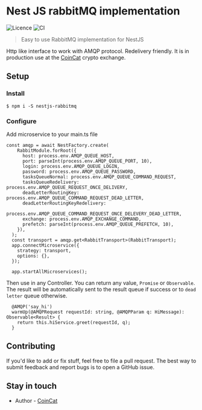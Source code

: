 # Nest JS rabbitMQ implementation

![Licence](https://img.shields.io/npm/l/@nestjs/core.svg) 
![CI](https://github.com/coincatex/nestjs-rabbitmq/workflows/CI/badge.svg) 

> Easy to use RabbitMQ implementation for NestJS

Http like interface to work with AMQP protocol. Redelivery friendly. It is in production use at the [CoinCat](https://coincat.in) crypto exchange.

## Setup

### Install
```
$ npm i -S nestjs-rabbitmq
```

### Configure

Add microservice to your main.ts file
```
const amqp = await NestFactory.create(
    RabbitModule.forRoot({
      host: process.env.AMQP_QUEUE_HOST,
      port: parseInt(process.env.AMQP_QUEUE_PORT, 10),
      login: process.env.AMQP_QUEUE_LOGIN,
      password: process.env.AMQP_QUEUE_PASSWORD,
      tasksQueueNormal: process.env.AMQP_QUEUE_COMMAND_REQUEST,
      tasksQueueRedelivery: process.env.AMQP_QUEUE_REQUEST_ONCE_DELIVERY,
      deadLetterRoutingKey: process.env.AMQP_QUEUE_COMMAND_REQUEST_DEAD_LETTER,
      deadLetterRoutingKeyRedelivery:
        process.env.AMQP_QUEUE_COMMAND_REQUEST_ONCE_DELEVERY_DEAD_LETTER,
      exchange: process.env.AMQP_EXCHANGE_COMMAND,
      prefetch: parseInt(process.env.AMQP_QUEUE_PREFETCH, 10),
    }),
  );
  const transport = amqp.get<RabbitTransport>(RabbitTransport);
  app.connectMicroservice({
    strategy: transport,
    options: {},
  });

  app.startAllMicroservices();
```

Then use in any Controller. You can return any value, `Promise` or `Observable`. The result will be automatically sent to the result queue if success or to `dead letter` queue otherwise.
```
  @AMQP('say_hi')
  warmUp(@AMQPRequest requestId: string, @AMQPParam q: HiMessage): Observable<Result> {
    return this.hiService.greet(requestId, q);
  }
```

## Contributing

If you'd like to add or fix stuff, feel free to file a pull request.
The best way to submit feedback and report bugs is to open a GitHub issue.

## Stay in touch
* Author - [CoinCat](https://coincat.in)
